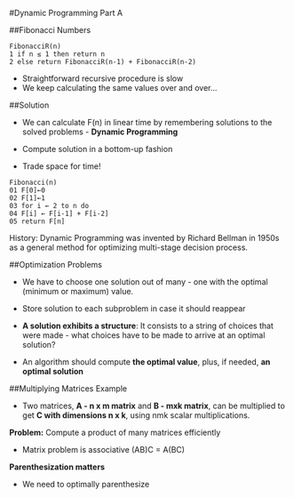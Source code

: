 #Dynamic Programming Part A

##Fibonacci Numbers

```
FibonacciR(n)
1 if n ≤ 1 then return n
2 else return FibonacciR(n-1) + FibonacciR(n-2)
```
- Straightforward recursive procedure is slow
- We keep calculating the same values over and over... 

##Solution

- We can calculate F(n) in linear time by remembering solutions to the solved problems - **Dynamic Programming**

- Compute solution in a bottom-up fashion

- Trade space for time! 

```
Fibonacci(n)
01 F[0]←0
02 F[1]←1
03 for i ← 2 to n do
04 F[i] ← F[i-1] + F[i-2]
05 return F[n] 
```

History: Dynamic Programming was invented by Richard Bellman in 1950s as a general method for optimizing multi-stage decision process.

##Optimization Problems

- We have to choose one solution out of many - one with the optimal (minimum or maximum) value.
- Store solution to each subproblem in case it should reappear

- **A solution exhibits a structure**: It consists to a string of choices that were made - what choices have to be made to arrive at an optimal solution?

- An algorithm should compute **the optimal value**, plus, if needed, **an optimal solution**

##Multiplying Matrices Example

- Two matrices, **A - n x m matrix** and **B - mxk matrix**, can be multiplied to get **C with dimensions n x k**, using nmk scalar multiplications.

**Problem:** Compute a product of many matrices efficiently

- Matrix problem is associative (AB)C = A(BC)

**Parenthesization matters**

- We need to optimally parenthesize
